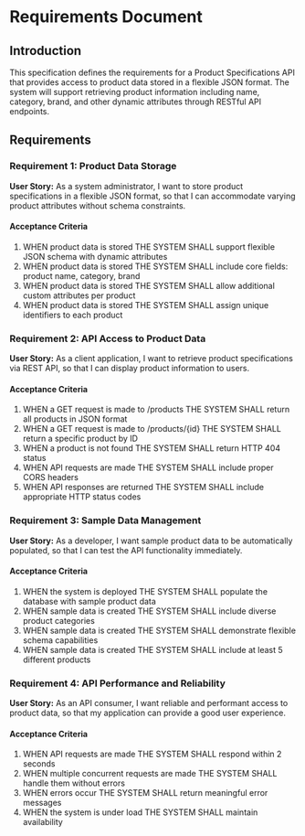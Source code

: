 # Requirements Document

## Introduction

This specification defines the requirements for a Product Specifications API that provides access to product data stored in a flexible JSON format. The system will support retrieving product information including name, category, brand, and other dynamic attributes through RESTful API endpoints.

## Requirements

### Requirement 1: Product Data Storage
**User Story:** As a system administrator, I want to store product specifications in a flexible JSON format, so that I can accommodate varying product attributes without schema constraints.

#### Acceptance Criteria
1. WHEN product data is stored THE SYSTEM SHALL support flexible JSON schema with dynamic attributes
2. WHEN product data is stored THE SYSTEM SHALL include core fields: product name, category, brand
3. WHEN product data is stored THE SYSTEM SHALL allow additional custom attributes per product
4. WHEN product data is stored THE SYSTEM SHALL assign unique identifiers to each product

### Requirement 2: API Access to Product Data
**User Story:** As a client application, I want to retrieve product specifications via REST API, so that I can display product information to users.

#### Acceptance Criteria
1. WHEN a GET request is made to /products THE SYSTEM SHALL return all products in JSON format
2. WHEN a GET request is made to /products/{id} THE SYSTEM SHALL return a specific product by ID
3. WHEN a product is not found THE SYSTEM SHALL return HTTP 404 status
4. WHEN API requests are made THE SYSTEM SHALL include proper CORS headers
5. WHEN API responses are returned THE SYSTEM SHALL include appropriate HTTP status codes

### Requirement 3: Sample Data Management
**User Story:** As a developer, I want sample product data to be automatically populated, so that I can test the API functionality immediately.

#### Acceptance Criteria
1. WHEN the system is deployed THE SYSTEM SHALL populate the database with sample product data
2. WHEN sample data is created THE SYSTEM SHALL include diverse product categories
3. WHEN sample data is created THE SYSTEM SHALL demonstrate flexible schema capabilities
4. WHEN sample data is created THE SYSTEM SHALL include at least 5 different products

### Requirement 4: API Performance and Reliability
**User Story:** As an API consumer, I want reliable and performant access to product data, so that my application can provide a good user experience.

#### Acceptance Criteria
1. WHEN API requests are made THE SYSTEM SHALL respond within 2 seconds
2. WHEN multiple concurrent requests are made THE SYSTEM SHALL handle them without errors
3. WHEN errors occur THE SYSTEM SHALL return meaningful error messages
4. WHEN the system is under load THE SYSTEM SHALL maintain availability
